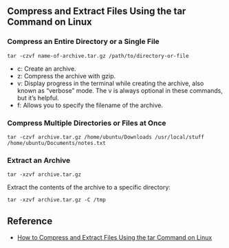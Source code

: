 
## Compress and Extract Files Using the tar Command on Linux

### Compress an Entire Directory or a Single File

```
tar -czvf name-of-archive.tar.gz /path/to/directory-or-file
```

- c: Create an archive.
- z: Compress the archive with gzip.
- v: Display progress in the terminal while creating the archive, also known as “verbose” mode. The v is always optional in these commands, but it’s helpful.
- f: Allows you to specify the filename of the archive.


### Compress Multiple Directories or Files at Once

```
tar -czvf archive.tar.gz /home/ubuntu/Downloads /usr/local/stuff /home/ubuntu/Documents/notes.txt
```

### Extract an Archive


```
tar -xzvf archive.tar.gz
```


Extract the contents of the archive to a specific directory:

```
tar -xzvf archive.tar.gz -C /tmp
```

## Reference

- [How to Compress and Extract Files Using the tar Command on Linux](https://www.howtogeek.com/248780/how-to-compress-and-extract-files-using-the-tar-command-on-linux/)